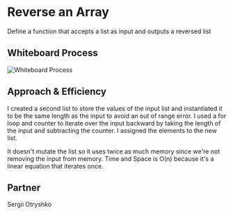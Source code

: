 # Reverse an Array
Define a function that accepts a list as input and outputs a reversed list

## Whiteboard Process
![Whiteboard Process](https://github.com/Terransky/data-structures-and-algorithms/blob/array-reverse/python/code_challenges/array-reverse/array-reverse.png)

## Approach & Efficiency
I created a second list to store the values of the input list and instantiated it to be the same length as the input to avoid an out of range error.
I used a for loop and counter to iterate over the input backward by taking the length of the input and subtracting the counter.
I assigned the elements to the new list.

It doesn't mutate the list so it uses twice as much memory since we're not removing the input from memory. 
Time and Space is O(n) because it's a linear equation that iterates once.

## Partner
Sergii Otryshko
